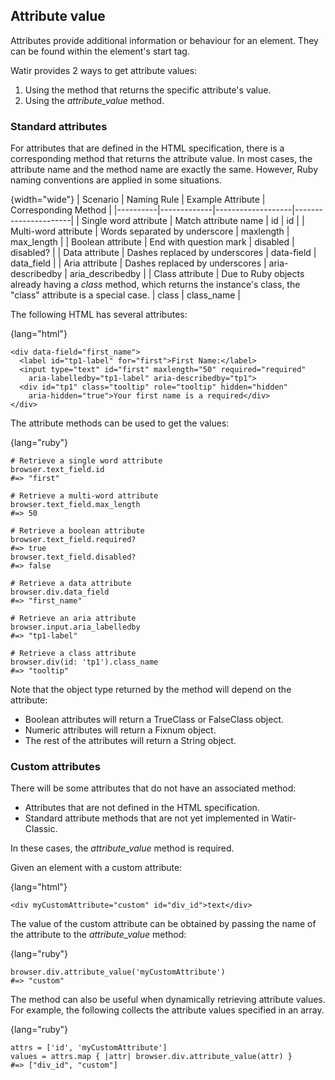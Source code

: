 ## Attribute value

Attributes provide additional information or behaviour for an element. They can be found within the element's start tag.

Watir provides 2 ways to get attribute values:

1. Using the method that returns the specific attribute's value.
2. Using the _attribute_value_ method.

### Standard attributes

For attributes that are defined in the HTML specification, there is a corresponding method that returns the attribute value. In most cases, the attribute name and the method name are exactly the same. However, Ruby naming conventions are applied in some situations.

{width="wide"}
| Scenario | Naming Rule | Example Attribute | Corresponding Method |
|----------|-------------|-------------------|----------------------|
| Single word attribute | Match attribute name | id | id |
| Multi-word attribute | Words separated by underscore | maxlength | max_length |
| Boolean attribute | End with question mark | disabled | disabled? |
| Data attribute | Dashes replaced by underscores | data-field | data_field |
| Aria attribute | Dashes replaced by underscores | aria-describedby | aria_describedby |
| Class attribute | Due to Ruby objects already having a _class_ method, which returns the instance's class, the "class" attribute is a special case. | class | class_name |

The following HTML has several attributes:

{lang="html"}
~~~~~~~~
<div data-field="first_name">
  <label id="tp1-label" for="first">First Name:</label>
  <input type="text" id="first" maxlength="50" required="required"
    aria-labelledby="tp1-label" aria-describedby="tp1">
  <div id="tp1" class="tooltip" role="tooltip" hidden="hidden"
    aria-hidden="true">Your first name is a required</div>
</div>
~~~~~~~~

The attribute methods can be used to get the values:

{lang="ruby"}
~~~~~~~~
# Retrieve a single word attribute
browser.text_field.id
#=> "first"

# Retrieve a multi-word attribute
browser.text_field.max_length
#=> 50

# Retrieve a boolean attribute
browser.text_field.required?
#=> true
browser.text_field.disabled?
#=> false

# Retrieve a data attribute
browser.div.data_field
#=> "first_name"

# Retrieve an aria attribute
browser.input.aria_labelledby
#=> "tp1-label"

# Retrieve a class attribute
browser.div(id: 'tp1').class_name
#=> "tooltip"
~~~~~~~~

Note that the object type returned by the method will depend on the attribute:

* Boolean attributes will return a TrueClass or FalseClass object.
* Numeric attributes will return a Fixnum object.
* The rest of the attributes will return a String object.

### Custom attributes

There will be some attributes that do not have an associated method:

* Attributes that are not defined in the HTML specification.
* Standard attribute methods that are not yet implemented in Watir-Classic.

In these cases, the _attribute_value_ method is required.

Given an element with a custom attribute:

{lang="html"}
~~~~~~~~
<div myCustomAttribute="custom" id="div_id">text</div>
~~~~~~~~

The value of the custom attribute can be obtained by passing the name of the attribute to the _attribute_value_ method:

{lang="ruby"}
~~~~~~~~
browser.div.attribute_value('myCustomAttribute')
#=> "custom"
~~~~~~~~

The method can also be useful when dynamically retrieving attribute values. For example, the following collects the attribute values specified in an array.

{lang="ruby"}
~~~~~~~~
attrs = ['id', 'myCustomAttribute']
values = attrs.map { |attr| browser.div.attribute_value(attr) }
#=> ["div_id", "custom"]
~~~~~~~~